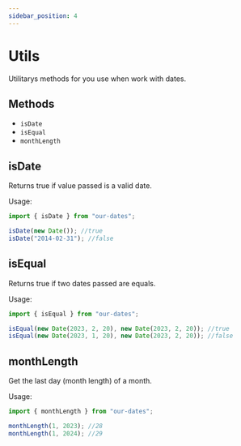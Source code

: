 ```yaml
---
sidebar_position: 4
---
```


# Utils

Utilitarys methods for you use when work with dates.

## Methods

- `isDate`
- `isEqual`
- `monthLength`

## isDate

Returns true if value passed is a valid date.

Usage:
```javascript
import { isDate } from "our-dates";

isDate(new Date()); //true
isDate("2014-02-31"); //false
```

## isEqual

Returns true if two dates passed are equals.

Usage:
```javascript
import { isEqual } from "our-dates";

isEqual(new Date(2023, 2, 20), new Date(2023, 2, 20)); //true
isEqual(new Date(2023, 1, 20), new Date(2023, 2, 20)); //false
```

## monthLength

Get the last day (month length) of a month.

Usage:
```javascript
import { monthLength } from "our-dates";

monthLength(1, 2023); //28
monthLength(1, 2024); //29
```


